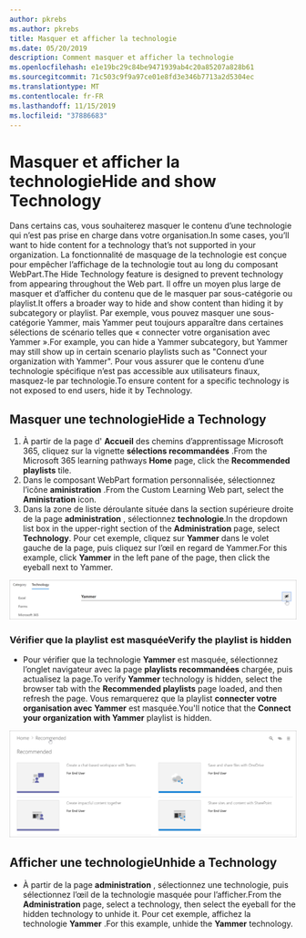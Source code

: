 ```yaml
---
author: pkrebs
ms.author: pkrebs
title: Masquer et afficher la technologie
ms.date: 05/20/2019
description: Comment masquer et afficher la technologie
ms.openlocfilehash: e1e19bc29c84be9471939ab4c20a85207a828b61
ms.sourcegitcommit: 71c503c9f9a97ce01e8fd3e346b7713a2d5304ec
ms.translationtype: MT
ms.contentlocale: fr-FR
ms.lasthandoff: 11/15/2019
ms.locfileid: "37886683"
---
```

# <a name="hide-and-show-technology"></a><span data-ttu-id="3b97c-103">Masquer et afficher la technologie</span><span class="sxs-lookup"><span data-stu-id="3b97c-103">Hide and show Technology</span></span>

<span data-ttu-id="3b97c-104">Dans certains cas, vous souhaiterez masquer le contenu d’une technologie qui n’est pas prise en charge dans votre organisation.</span><span class="sxs-lookup"><span data-stu-id="3b97c-104">In some cases, you’ll want to hide content for a technology that’s not supported in your organization.</span></span> <span data-ttu-id="3b97c-105">La fonctionnalité de masquage de la technologie est conçue pour empêcher l’affichage de la technologie tout au long du composant WebPart.</span><span class="sxs-lookup"><span data-stu-id="3b97c-105">The Hide Technology feature is designed to prevent technology from appearing throughout the Web part.</span></span> <span data-ttu-id="3b97c-106">Il offre un moyen plus large de masquer et d’afficher du contenu que de le masquer par sous-catégorie ou playlist.</span><span class="sxs-lookup"><span data-stu-id="3b97c-106">It offers a broader way to hide and show content than hiding it by subcategory or playlist.</span></span> <span data-ttu-id="3b97c-107">Par exemple, vous pouvez masquer une sous-catégorie Yammer, mais Yammer peut toujours apparaître dans certaines sélections de scénario telles que « connecter votre organisation avec Yammer ».</span><span class="sxs-lookup"><span data-stu-id="3b97c-107">For example, you can hide a Yammer subcategory, but Yammer may still show up in certain scenario playlists such as "Connect your organization with Yammer".</span></span> <span data-ttu-id="3b97c-108">Pour vous assurer que le contenu d’une technologie spécifique n’est pas accessible aux utilisateurs finaux, masquez-le par technologie.</span><span class="sxs-lookup"><span data-stu-id="3b97c-108">To ensure content for a specific technology is not exposed to end users, hide it by Technology.</span></span> 

## <a name="hide-a-technology"></a><span data-ttu-id="3b97c-109">Masquer une technologie</span><span class="sxs-lookup"><span data-stu-id="3b97c-109">Hide a Technology</span></span>

1. <span data-ttu-id="3b97c-110">À partir de la page d' **Accueil** des chemins d’apprentissage Microsoft 365, cliquez sur la vignette **sélections recommandées** .</span><span class="sxs-lookup"><span data-stu-id="3b97c-110">From the Microsoft 365 learning pathways **Home** page, click the **Recommended playlists** tile.</span></span>
2. <span data-ttu-id="3b97c-111">Dans le composant WebPart formation personnalisée, sélectionnez l’icône **aministration** .</span><span class="sxs-lookup"><span data-stu-id="3b97c-111">From the Custom Learning Web part, select the **Aministration** icon.</span></span>
3. <span data-ttu-id="3b97c-112">Dans la zone de liste déroulante située dans la section supérieure droite de la page **administration** , sélectionnez **technologie**.</span><span class="sxs-lookup"><span data-stu-id="3b97c-112">In the dropdown list box in the upper-right section of the **Administration** page, select **Technology**.</span></span>
<span data-ttu-id="3b97c-113">Pour cet exemple, cliquez sur **Yammer** dans le volet gauche de la page, puis cliquez sur l’œil en regard de Yammer.</span><span class="sxs-lookup"><span data-stu-id="3b97c-113">For this example, click **Yammer** in the left pane of the page, then click the eyeball next to Yammer.</span></span>  

![CG-hidetech. png](media/cg-hidetech.png)

### <a name="verify-the-playlist-is-hidden"></a><span data-ttu-id="3b97c-115">Vérifier que la playlist est masquée</span><span class="sxs-lookup"><span data-stu-id="3b97c-115">Verify the playlist is hidden</span></span>
- <span data-ttu-id="3b97c-116">Pour vérifier que la technologie **Yammer** est masquée, sélectionnez l’onglet navigateur avec la page **playlists recommandées** chargée, puis actualisez la page.</span><span class="sxs-lookup"><span data-stu-id="3b97c-116">To verify **Yammer** technology is hidden, select the browser tab with the **Recommended playlists** page loaded, and then refresh the page.</span></span> <span data-ttu-id="3b97c-117">Vous remarquerez que la playlist **connecter votre organisation avec Yammer** est masquée.</span><span class="sxs-lookup"><span data-stu-id="3b97c-117">You'll notice that the **Connect your organization with Yammer** playlist is hidden.</span></span> 

![CG-hidetechrefresh. png](media/cg-hidetechrefresh.png)

## <a name="unhide-a-technology"></a><span data-ttu-id="3b97c-119">Afficher une technologie</span><span class="sxs-lookup"><span data-stu-id="3b97c-119">Unhide a Technology</span></span>

- <span data-ttu-id="3b97c-120">À partir de la page **administration** , sélectionnez une technologie, puis sélectionnez l’œil de la technologie masquée pour l’afficher.</span><span class="sxs-lookup"><span data-stu-id="3b97c-120">From the **Administration** page, select a technology, then select the eyeball for the hidden technology to unhide it.</span></span> <span data-ttu-id="3b97c-121">Pour cet exemple, affichez la technologie **Yammer** .</span><span class="sxs-lookup"><span data-stu-id="3b97c-121">For this example, unhide the **Yammer** technology.</span></span> 